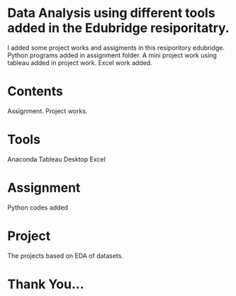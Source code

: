 # Data Analysis using different tools added in the Edubridge resiporitatry.
I added some project works and assigments in this resiporitory edubridge.
Python programs added in assignment folder.
A mini project work using tableau added in project work.
Excel work added.
# Contents
Assignment.
Project works.
# Tools
Anaconda
Tableau Desktop
Excel
# Assignment
Python codes added
# Project
The projects based on EDA of datasets.

# Thank You...



